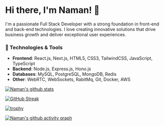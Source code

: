# Hi there, I'm Naman! 👋

I'm a passionate Full Stack Developer with a strong foundation in front-end and back-end technologies. I love creating innovative solutions that drive business growth and deliver exceptional user experiences.

### 🔧 Technologies & Tools
- **Frontend**: React.js, Next.js, HTML5, CSS3, TailwindCSS, JavaScript, TypeScript
- **Backend**: Node.js, Express.js, Hono.js
- **Databases**: MySQL, PostgreSQL, MongoDB, Redis
- **Other**: WebRTC, WebSockets, RabitMq, Git, Docker, AWS

[![Naman's github stats](https://github-readme-stats.vercel.app/api?username=naman777&custom_title=Naman's%20Github%20Stats&count_private=true&show_icons=true&theme=radical&hide_rank=false)](https://github.com/anuraghazra/github-readme-stats)

[![GitHub Streak](https://github-readme-streak-stats.herokuapp.com?user=naman777&theme=radical)](https://git.io/streak-stats)

[![trophy](https://github-profile-trophy.vercel.app/?username=naman777&theme=onedark&no-frame=true&column=4&margin-w=5&margin-h=10)](https://github.com/ryo-ma/github-profile-trophy)

[![Naman's github activity graph](https://github-readme-activity-graph.cyclic.app/graph?username=naman777&theme=tokyo-night)](https://github.com/ashutosh00710/github-readme-activity-graph)

